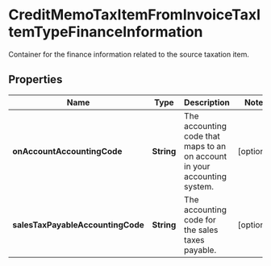 

# CreditMemoTaxItemFromInvoiceTaxItemTypeFinanceInformation

Container for the finance information related to the source taxation item. 

## Properties

| Name | Type | Description | Notes |
|------------ | ------------- | ------------- | -------------|
|**onAccountAccountingCode** | **String** | The accounting code that maps to an on account in your accounting system.  |  [optional] |
|**salesTaxPayableAccountingCode** | **String** | The accounting code for the sales taxes payable.  |  [optional] |



